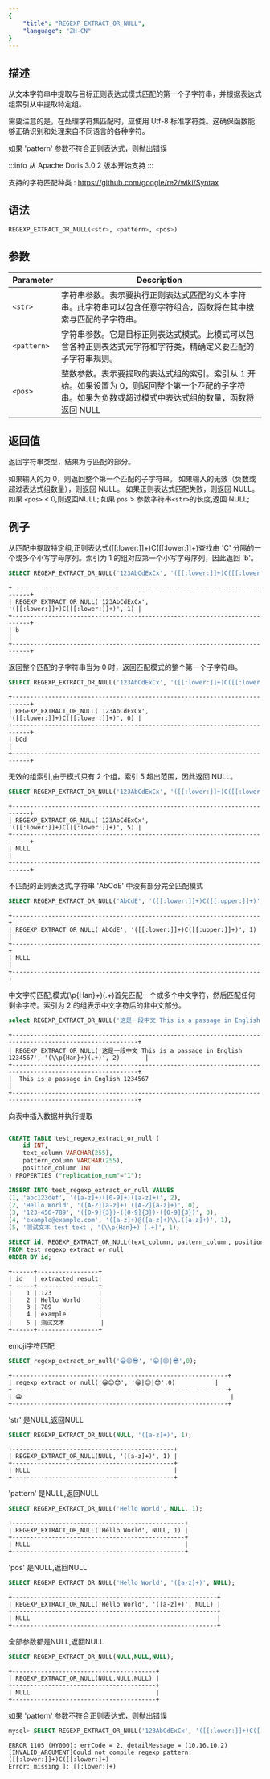 ```yaml
---
{
    "title": "REGEXP_EXTRACT_OR_NULL",
    "language": "ZH-CN"
}
---
```


## 描述

从文本字符串中提取与目标正则表达式模式匹配的第一个子字符串，并根据表达式组索引从中提取特定组。

需要注意的是，在处理字符集匹配时，应使用 Utf-8 标准字符类。这确保函数能够正确识别和处理来自不同语言的各种字符。

如果 'pattern' 参数不符合正则表达式，则抛出错误

:::info
从 Apache Doris 3.0.2 版本开始支持
:::

支持的字符匹配种类 : https://github.com/google/re2/wiki/Syntax

## 语法

```sql
REGEXP_EXTRACT_OR_NULL(<str>, <pattern>, <pos>)
```

## 参数

| Parameter | Description |
| -- | -- |
| `<str>` | 字符串参数。表示要执行正则表达式匹配的文本字符串。此字符串可以包含任意字符组合，函数将在其中搜索与<pattern>匹配的子字符串。 |
| `<pattern>` |字符串参数。它是目标正则表达式模式。此模式可以包含各种正则表达式元字符和字符类，精确定义要匹配的子字符串规则。 |
| `<pos>` |整数参数。表示要提取的表达式组的索引。索引从 1 开始。如果<pos>设置为 0，则返回整个第一个匹配的子字符串。如果<pos>为负数或超过模式中表达式组的数量，函数将返回 NULL |

## 返回值

返回字符串类型，结果为与<pattern>匹配的部分。

 如果输入的<pos>为 0，则返回整个第一个匹配的子字符串。
 如果输入的<pos>无效（负数或超过表达式组数量），则返回 NULL。
 如果正则表达式匹配失败，则返回 NULL。
 如果 `<pos>` < 0,则返回NULL;
 如果 `pos` > 参数字符串`<str>`的长度,返回 NULL;

## 例子

从匹配中提取特定组,正则表达式([[:lower:]]+)C([[:lower:]]+)查找由 'C' 分隔的一个或多个小写字母序列。索引为 1 的组对应第一个小写字母序列，因此返回 'b'。

```sql
SELECT REGEXP_EXTRACT_OR_NULL('123AbCdExCx', '([[:lower:]]+)C([[:lower:]]+)', 1);
```

```text
+---------------------------------------------------------------------------+
| REGEXP_EXTRACT_OR_NULL('123AbCdExCx', '([[:lower:]]+)C([[:lower:]]+)', 1) |
+---------------------------------------------------------------------------+
| b                                                                         |
+---------------------------------------------------------------------------+
```

返回整个匹配的子字符串当<pos>为 0 时，返回匹配模式的整个第一个子字符串。

```sql
SELECT REGEXP_EXTRACT_OR_NULL('123AbCdExCx', '([[:lower:]]+)C([[:lower:]]+)', 0);
```

```text
+---------------------------------------------------------------------------+
| REGEXP_EXTRACT_OR_NULL('123AbCdExCx', '([[:lower:]]+)C([[:lower:]]+)', 0) |
+---------------------------------------------------------------------------+
| bCd                                                                       |
+---------------------------------------------------------------------------+
```

无效的组索引,由于模式只有 2 个组，索引 5 超出范围，因此返回 NULL。

```sql
SELECT REGEXP_EXTRACT_OR_NULL('123AbCdExCx', '([[:lower:]]+)C([[:lower:]]+)', 5);
```

```text
+---------------------------------------------------------------------------+
| REGEXP_EXTRACT_OR_NULL('123AbCdExCx', '([[:lower:]]+)C([[:lower:]]+)', 5) |
+---------------------------------------------------------------------------+
| NULL                                                                      |
+---------------------------------------------------------------------------+
```
不匹配的正则表达式,字符串 'AbCdE' 中没有部分完全匹配模式

```sql
SELECT REGEXP_EXTRACT_OR_NULL('AbCdE', '([[:lower:]]+)C([[:upper:]]+)', 1);
```

```text
+---------------------------------------------------------------------+
| REGEXP_EXTRACT_OR_NULL('AbCdE', '([[:lower:]]+)C([[:upper:]]+)', 1) |
+---------------------------------------------------------------------+
| NULL                                                                |
+---------------------------------------------------------------------+
```

中文字符匹配,模式(\p{Han}+)(.+)首先匹配一个或多个中文字符，然后匹配任何剩余字符。索引为 2 的组表示中文字符后的非中文部分。

```sql
select REGEXP_EXTRACT_OR_NULL('这是一段中文 This is a passage in English 1234567', '(\\p{Han}+)(.+)', 2);
```

```text
+---------------------------------------------------------------------------------------------------------+
| REGEXP_EXTRACT_OR_NULL('这是一段中文 This is a passage in English 1234567', '(\\p{Han}+)(.+)', 2)       |
+---------------------------------------------------------------------------------------------------------+
|  This is a passage in English 1234567                                                                   |
+---------------------------------------------------------------------------------------------------------+
```

向表中插入数据并执行提取
```sql

CREATE TABLE test_regexp_extract_or_null (
    id INT,
    text_column VARCHAR(255),
    pattern_column VARCHAR(255),
    position_column INT
) PROPERTIES ("replication_num"="1");

INSERT INTO test_regexp_extract_or_null VALUES
(1, 'abc123def', '([a-z]+)([0-9]+)([a-z]+)', 2),
(2, 'Hello World', '([A-Z][a-z]+) ([A-Z][a-z]+)', 0),
(3, '123-456-789', '([0-9]{3})-([0-9]{3})-([0-9]{3})', 3),
(4, 'example@example.com', '([a-z]+)@([a-z]+)\\.([a-z]+)', 1),
(5, '测试文本 test text', '(\\p{Han}+) (.+)', 1);

SELECT id, REGEXP_EXTRACT_OR_NULL(text_column, pattern_column, position_column) AS extracted_result
FROM test_regexp_extract_or_null
ORDER BY id;

```
```text
+------+-----------------+
| id   | extracted_result|
+------+-----------------+
|    1 | 123             |
|    2 | Hello World     |
|    3 | 789             |
|    4 | example         |
|    5 | 测试文本          |
+------+-----------------+
```

emoji字符匹配

```sql
SELECT regexp_extract_or_null('😀😊😎', '😀|😊|😎',0);
```

```text
+------------------------------------------------------------+
| regexp_extract_or_null('😀😊😎', '😀|😊|😎',0)           |
+------------------------------------------------------------+
| 😀                                                          |
+------------------------------------------------------------+
```

'str' 是NULL,返回NULL

```sql
SELECT REGEXP_EXTRACT_OR_NULL(NULL, '([a-z]+)', 1);
```

```text
+---------------------------------------------+
| REGEXP_EXTRACT_OR_NULL(NULL, '([a-z]+)', 1) |
+---------------------------------------------+
| NULL                                        |
+---------------------------------------------+
```

'pattern' 是NULL,返回NULL

```sql
SELECT REGEXP_EXTRACT_OR_NULL('Hello World', NULL, 1);
```

```text
+------------------------------------------------+
| REGEXP_EXTRACT_OR_NULL('Hello World', NULL, 1) |
+------------------------------------------------+
| NULL                                           |
+------------------------------------------------+
```

'pos' 是NULL,返回NULL

```sql
SELECT REGEXP_EXTRACT_OR_NULL('Hello World', '([a-z]+)', NULL);
```

```text
+---------------------------------------------------------+
| REGEXP_EXTRACT_OR_NULL('Hello World', '([a-z]+)', NULL) |
+---------------------------------------------------------+
| NULL                                                    |
+---------------------------------------------------------+
```

全部参数都是NULL,返回NULL

```sql
SELECT REGEXP_EXTRACT_OR_NULL(NULL,NULL,NULL);
```

```text
+----------------------------------------+
| REGEXP_EXTRACT_OR_NULL(NULL,NULL,NULL) |
+----------------------------------------+
| NULL                                   |
+----------------------------------------+
```

如果 'pattern' 参数不符合正则表达式，则抛出错误

```sql
mysql> SELECT REGEXP_EXTRACT_OR_NULL('123AbCdExCx', '([[:lower:]]+)C([[]ower:]]+)', 1);
```

```text
ERROR 1105 (HY000): errCode = 2, detailMessage = (10.16.10.2)[INVALID_ARGUMENT]Could not compile regexp pattern: ([[:lower:]]+)C([[:lower:]+)
Error: missing ]: [[:lower:]+)
```